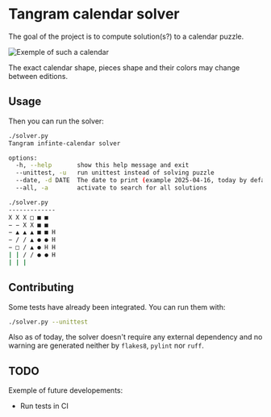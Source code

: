 # Tangram calendar solver

The goal of the project is to compute solution(s?) to a calendar puzzle.

![Exemple of such a calendar](https://external-content.duckduckgo.com/iu/?u=https%3A%2F%2Fm.media-amazon.com%2Fimages%2FI%2F61rk41yA6eL._AC_SL1500_.jpg)

The exact calendar shape, pieces shape and their colors may change between editions.


## Usage

Then you can run the solver:

```bash
./solver.py
Tangram infinte-calendar solver

options:
  -h, --help       show this help message and exit
  --unittest, -u   run unittest instead of solving puzzle
  --date, -d DATE  The date to print (example 2025-04-16, today by default)
  --all, -a        activate to search for all solutions

./solver.py
-------------
X X X □ ■ ■
− − X X ■ ■
− ▲ ▲ ▲ ■ ■ H
− / / ▲ ● ● H
− □ / ▲ ● H H
| | / / ● ● H
| | |
```

## Contributing

Some tests have already been integrated. You can run them with:

```bash
./solver.py --unittest
```

Also as of today, the solver doesn't require any external dependency and no warning are generated neither by `flakes8`, `pylint` nor `ruff`.


## TODO

Exemple of future developements:
- Run tests in CI

